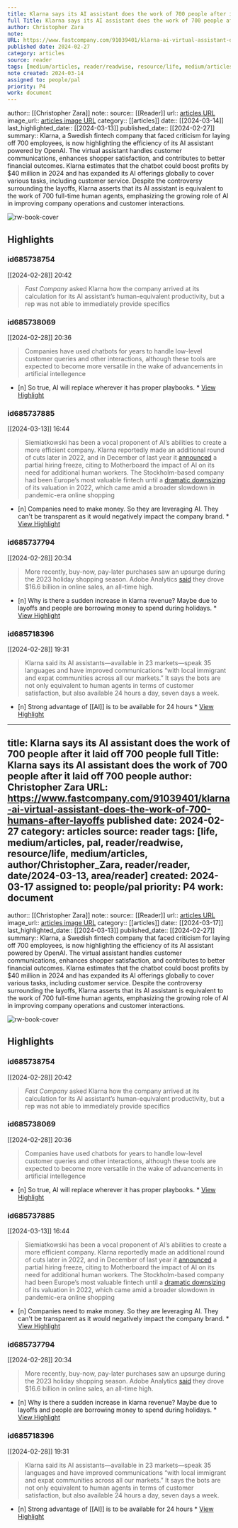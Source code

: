 ```yaml
---
title: Klarna says its AI assistant does the work of 700 people after it laid off 700 people
full Title: Klarna says its AI assistant does the work of 700 people after it laid off 700 people
author: Christopher Zara
note: 
URL: https://www.fastcompany.com/91039401/klarna-ai-virtual-assistant-does-the-work-of-700-humans-after-layoffs
published date: 2024-02-27
category: articles
source: reader
tags: [medium/articles, reader/readwise, resource/life, medium/articles, author/Christopher_Zara, reader/reader, date/2024-03-13, area/family_knowledge_explore]
note created: 2024-03-14
assigned to: people/pal
priority: P4
work: document
---
```

author:: [[Christopher Zara]]
note:: 
source:: [[Reader]]
url:: [articles URL](https://www.fastcompany.com/91039401/klarna-ai-virtual-assistant-does-the-work-of-700-humans-after-layoffs)
image_url:: [articles image URL](https://images.fastcompany.net/image/upload/w_1280,f_auto,q_auto,fl_lossy/wp-cms/uploads/2024/02/p-1-91039401-klarna-ai-chatbot-layoff.jpg)
category:: [[articles]]
date:: [[2024-03-14]]
last_highlighted_date:: [[2024-03-13]]
published_date:: [[2024-02-27]]
summary:: Klarna, a Swedish fintech company that faced criticism for laying off 700 employees, is now highlighting the efficiency of its AI assistant powered by OpenAI. The virtual assistant handles customer communications, enhances shopper satisfaction, and contributes to better financial outcomes. Klarna estimates that the chatbot could boost profits by $40 million in 2024 and has expanded its AI offerings globally to cover various tasks, including customer service. Despite the controversy surrounding the layoffs, Klarna asserts that its AI assistant is equivalent to the work of 700 full-time human agents, emphasizing the growing role of AI in improving company operations and customer interactions.

![rw-book-cover](https://images.fastcompany.net/image/upload/w_1280,f_auto,q_auto,fl_lossy/wp-cms/uploads/2024/02/p-1-91039401-klarna-ai-chatbot-layoff.jpg)

## Highlights
### id685738754
[[2024-02-28]] 20:42
> *Fast Company* asked Klarna how the company arrived at its calculation for its AI assistant’s human-equivalent productivity, but a rep was not able to immediately provide specifics


### id685738069
[[2024-02-28]] 20:36
> Companies have used chatbots for years to handle low-level customer queries and other interactions, although these tools are expected to become more versatile in the wake of advancements in artificial intellegence

- [n] So true, AI will replace wherever it has proper playbooks.  * [View Highlight](https://read.readwise.io/read/01hqsbgkqsxqjqez11ez9b6d80)


### id685737885
[[2024-03-13]] 16:44
> Siemiatkowski has been a vocal proponent of AI’s abilities to create a more efficient company. Klarna reportedly made an additional round of cuts later in 2022, and in December of last year it [announced](https://www.vice.com/en/article/pkavnv/buy-now-pay-later-giant-to-shrink-human-workforce-as-it-goes-all-in-on-ai) a partial hiring freeze, citing to Motherboard the impact of AI on its need for additional human workers. The Stockholm-based company had been Europe’s most valuable fintech until a [dramatic downsizing](https://www.cnbc.com/2022/07/11/klarna-valuation-plunges-85percent-as-buy-now-pay-later-hype-fades.html) of its valuation in 2022, which came amid a broader slowdown in pandemic-era online shopping

- [n] Companies need to make money. So they are leveraging AI. They can't be transparent as it would negatively impact the company brand.  * [View Highlight](https://read.readwise.io/read/01hqsbdmaq2gs4q0xx7e2a6jap)


### id685737794
[[2024-02-28]] 20:34
> More recently, buy-now, pay-later purchases saw an upsurge during the 2023 holiday shopping season. Adobe Analytics [said](https://news.adobe.com/news/news-details/2024/Media-Alert-Adobe-Holiday-Shopping-Season-Drove-a-Record-222.1-Billion-Online/default.aspx) they drove $16.6 billion in online sales, an all-time high.

- [n] Why is there a sudden increase in klarna revenue? Maybe due to layoffs and people are borrowing money to spend during holidays.  * [View Highlight](https://read.readwise.io/read/01hqsbbhq831dkwcw9g1gt0k02)


### id685718396
[[2024-02-28]] 19:31
> Klarna said its AI assistants—available in 23 markets—speak 35 languages and have improved communications “with local immigrant and expat communities across all our markets.” It says the bots are not only equivalent to human agents in terms of customer satisfaction, but also available 24 hours a day, seven days a week.

- [n] Strong advantage of [[AI]] is to be available for 24 hours  * [View Highlight](https://read.readwise.io/read/01hqs7reta7p2j40rgdm5w17yq)


---
title: Klarna says its AI assistant does the work of 700 people after it laid off 700 people
full Title: Klarna says its AI assistant does the work of 700 people after it laid off 700 people
author: Christopher Zara
URL: https://www.fastcompany.com/91039401/klarna-ai-virtual-assistant-does-the-work-of-700-humans-after-layoffs
published date: 2024-02-27
category: articles
source: reader
tags: [life, medium/articles, pal, reader/readwise, resource/life, medium/articles, author/Christopher_Zara, reader/reader, date/2024-03-13, area/reader]
created: 2024-03-17
assigned to: people/pal
priority: P4
work: document
---
author:: [[Christopher Zara]]
note:: 
source:: [[Reader]]
url:: [articles URL](https://www.fastcompany.com/91039401/klarna-ai-virtual-assistant-does-the-work-of-700-humans-after-layoffs)
image_url:: [articles image URL](https://images.fastcompany.net/image/upload/w_1280,f_auto,q_auto,fl_lossy/wp-cms/uploads/2024/02/p-1-91039401-klarna-ai-chatbot-layoff.jpg)
category:: [[articles]]
date:: [[2024-03-17]]
last_highlighted_date:: [[2024-03-13]]
published_date:: [[2024-02-27]]
summary:: Klarna, a Swedish fintech company that faced criticism for laying off 700 employees, is now highlighting the efficiency of its AI assistant powered by OpenAI. The virtual assistant handles customer communications, enhances shopper satisfaction, and contributes to better financial outcomes. Klarna estimates that the chatbot could boost profits by $40 million in 2024 and has expanded its AI offerings globally to cover various tasks, including customer service. Despite the controversy surrounding the layoffs, Klarna asserts that its AI assistant is equivalent to the work of 700 full-time human agents, emphasizing the growing role of AI in improving company operations and customer interactions.

![rw-book-cover](https://images.fastcompany.net/image/upload/w_1280,f_auto,q_auto,fl_lossy/wp-cms/uploads/2024/02/p-1-91039401-klarna-ai-chatbot-layoff.jpg)

## Highlights
### id685738754
[[2024-02-28]] 20:42
> *Fast Company* asked Klarna how the company arrived at its calculation for its AI assistant’s human-equivalent productivity, but a rep was not able to immediately provide specifics


### id685738069
[[2024-02-28]] 20:36
> Companies have used chatbots for years to handle low-level customer queries and other interactions, although these tools are expected to become more versatile in the wake of advancements in artificial intellegence

- [n] So true, AI will replace wherever it has proper playbooks.  * [View Highlight](https://read.readwise.io/read/01hqsbgkqsxqjqez11ez9b6d80)


### id685737885
[[2024-03-13]] 16:44
> Siemiatkowski has been a vocal proponent of AI’s abilities to create a more efficient company. Klarna reportedly made an additional round of cuts later in 2022, and in December of last year it [announced](https://www.vice.com/en/article/pkavnv/buy-now-pay-later-giant-to-shrink-human-workforce-as-it-goes-all-in-on-ai) a partial hiring freeze, citing to Motherboard the impact of AI on its need for additional human workers. The Stockholm-based company had been Europe’s most valuable fintech until a [dramatic downsizing](https://www.cnbc.com/2022/07/11/klarna-valuation-plunges-85percent-as-buy-now-pay-later-hype-fades.html) of its valuation in 2022, which came amid a broader slowdown in pandemic-era online shopping

- [n] Companies need to make money. So they are leveraging AI. They can't be transparent as it would negatively impact the company brand.  * [View Highlight](https://read.readwise.io/read/01hqsbdmaq2gs4q0xx7e2a6jap)


### id685737794
[[2024-02-28]] 20:34
> More recently, buy-now, pay-later purchases saw an upsurge during the 2023 holiday shopping season. Adobe Analytics [said](https://news.adobe.com/news/news-details/2024/Media-Alert-Adobe-Holiday-Shopping-Season-Drove-a-Record-222.1-Billion-Online/default.aspx) they drove $16.6 billion in online sales, an all-time high.

- [n] Why is there a sudden increase in klarna revenue? Maybe due to layoffs and people are borrowing money to spend during holidays.  * [View Highlight](https://read.readwise.io/read/01hqsbbhq831dkwcw9g1gt0k02)


### id685718396
[[2024-02-28]] 19:31
> Klarna said its AI assistants—available in 23 markets—speak 35 languages and have improved communications “with local immigrant and expat communities across all our markets.” It says the bots are not only equivalent to human agents in terms of customer satisfaction, but also available 24 hours a day, seven days a week.

- [n] Strong advantage of [[AI]] is to be available for 24 hours  * [View Highlight](https://read.readwise.io/read/01hqs7reta7p2j40rgdm5w17yq)


